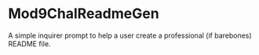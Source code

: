 # Mod9ChalReadmeGen
A simple inquirer prompt to help a user create a professional (if barebones) README file.
